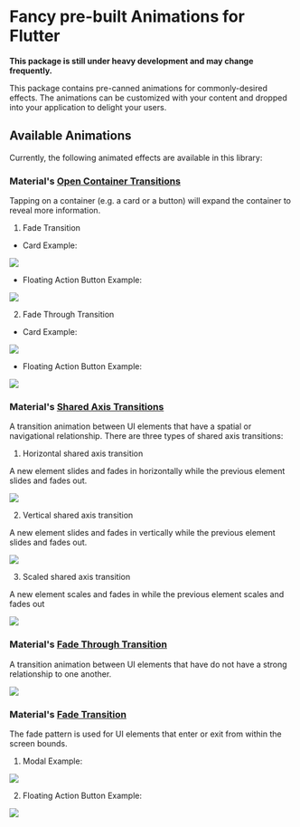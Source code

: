 # Fancy pre-built Animations for Flutter

**This package is still under heavy development and may change frequently.**

This package contains pre-canned animations for commonly-desired effects. The animations can be customized with your content and dropped into your application to delight your users.

## Available Animations

Currently, the following animated effects are available in this library:

### Material's [Open Container Transitions](https://material.io/design/motion/choreography.html#transformation)

Tapping on a container (e.g. a card or a button) will expand the container to reveal more information.

1) Fade Transition

- Card Example:

![](example/demo_gifs/open_container_fade_card_demo.gif)

- Floating Action Button Example:

![](example/demo_gifs/open_container_fade_floating_action_button_demo.gif)

2) Fade Through Transition

- Card Example:

![](example/demo_gifs/open_container_fade_through_card_demo.gif)

- Floating Action Button Example:

![](example/demo_gifs/open_container_fade_through_floating_action_button_demo.gif)

### Material's [Shared Axis Transitions](https://material.io/design/motion/choreography.html#transformation)

A transition animation between UI elements that have a spatial or navigational
relationship. There are three types of shared axis transitions:

1) Horizontal shared axis transition

A new element slides and fades in horizontally while the previous element slides
and fades out.

![](example/demo_gifs/shared_axis_horizontal_demo.gif)

2) Vertical shared axis transition

A new element slides and fades in vertically while the previous element slides
and fades out.

![](example/demo_gifs/shared_axis_vertical_demo.gif)

3) Scaled shared axis transition

A new element scales and fades in while the previous element scales and fades out

![](example/demo_gifs/shared_axis_scaled_demo.gif)

### Material's [Fade Through Transition](https://material.io/design/motion/choreography.html#transformation)

A transition animation between UI elements that have do not have a strong
relationship to one another.

![](example/demo_gifs/fade_through_demo.gif)

### Material's [Fade Transition](https://material.io/design/motion/choreography.html#transformation)

The fade pattern is used for UI elements that enter or exit from within
the screen bounds.

1) Modal Example:

![](example/demo_gifs/fade_modal_demo.gif)

2) Floating Action Button Example:

![](example/demo_gifs/fade_floating_action_button_demo.gif)